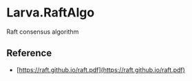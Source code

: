 # Larva.RaftAlgo

Raft consensus algorithm

## Reference

- [https://raft.github.io/raft.pdf](https://raft.github.io/raft.pdf)
